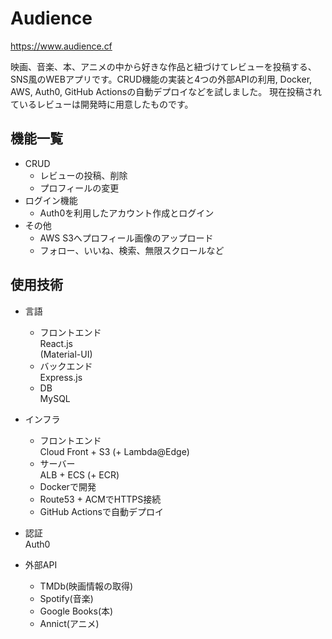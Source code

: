 # Audience
<a href='https://www.audience.cf' target="_blank">https://www.audience.cf</a>

映画、音楽、本、アニメの中から好きな作品と紐づけてレビューを投稿する、SNS風のWEBアプリです。CRUD機能の実装と4つの外部APIの利用, Docker, AWS, Auth0, GitHub Actionsの自動デプロイなどを試しました。
現在投稿されているレビューは開発時に用意したものです。
## 機能一覧
- CRUD
  - レビューの投稿、削除
  - プロフィールの変更
- ログイン機能
  - Auth0を利用したアカウント作成とログイン
- その他
  - AWS S3へプロフィール画像のアップロード
  - フォロー、いいね、検索、無限スクロールなど
## 使用技術
- 言語
  - フロントエンド  
    React.js  
    (Material-UI)
  - バックエンド  
    Express.js
  - DB  
    MySQL

- インフラ
  - フロントエンド  
    Cloud Front + S3 (+ Lambda@Edge)
  - サーバー  
    ALB + ECS (+ ECR)
  - Dockerで開発
  - Route53 + ACMでHTTPS接続  
  - GitHub Actionsで自動デプロイ

- 認証  
  Auth0
- 外部API
  - TMDb(映画情報の取得)
  - Spotify(音楽)
  - Google Books(本)
  - Annict(アニメ)